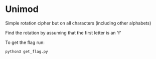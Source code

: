 # Unimod

Simple rotation cipher but on all characters (including other alphabets)


Find the rotation by assuming that the first letter is an 'f'


To get the flag run:
```bash
python3 get_flag.py
```
